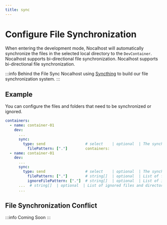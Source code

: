 ```yaml
---
title: sync
---
```


# Configure File Synchronization

When entering the development mode, Nocalhost will automatically synchronize the files in the selected local directory to the `DevContainer`. Nocalhost supports bi-directional file synchronization. Nocalhost supports bi-directional file synchronization.

:::info Behind the File Sync 
Nocalhost using [Syncthing](https://syncthing.net/) to build our file synchronization system. 
:::

## Example

You can configure the files and folders that need to be synchronized or ignored.

```yml {7-8}
containers:
  - name: container-01
    dev:
      ...
      sync:
        type: send                  # select    | optional  | The synchronization file mode of the workload; "send" for one-way sync, "sendreceive" for two-way sync       
          filePattern: ["."]        containers:
  - name: container-01
    dev:
      ...
      sync:
        type: send                  # select    | optional  | The synchronization file mode of the workload; "send" for one-way sync, "sendreceive" for two-way sync       
          filePattern: ["."]        # string[]  | optional  | List of files and directories to be synchronized to DevConatiner
          ignoreFilePattern: ["."]  # string[]  | optional  | List of ignored files and directories to be synchronized to DevConatiner
      ...  # string[]  | optional  | List of ignored files and directories to be synchronized to DevConatiner
      ...
```

## File Synchronization Conflict

:::info Coming Soon :::
